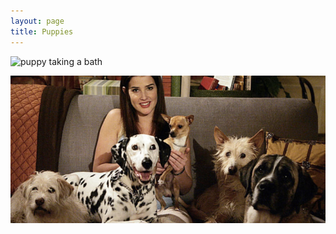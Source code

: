 ```yaml
---
layout: page
title: Puppies
---
```


![puppy taking a bath](assets/Screenshot_20220618.jpeg)

![Robin's dogs](assets/Robinsdogs.png)


